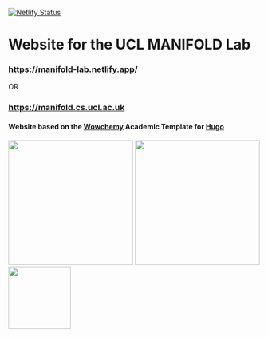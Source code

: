 [![Netlify Status](https://api.netlify.com/api/v1/badges/36d200a6-e622-4700-af8b-7d3624f57090/deploy-status)](https://app.netlify.com/sites/manifold-lab/deploys)

# Website for the UCL MANIFOLD Lab

### https://manifold-lab.netlify.app/
OR
### https://manifold.cs.ucl.ac.uk

#### Website based on the [Wowchemy](https://wowchemy.com/) Academic Template for [Hugo](https://github.com/gohugoio/hugo)

<p float="left">
  <img src="/static/media/UCL_logo.png" width="250" />
  <img src="/static/media/cmic_logo.png" width="250" /> 
  <img src="/static/media/drc_logo.png" width="125" />
</p>
